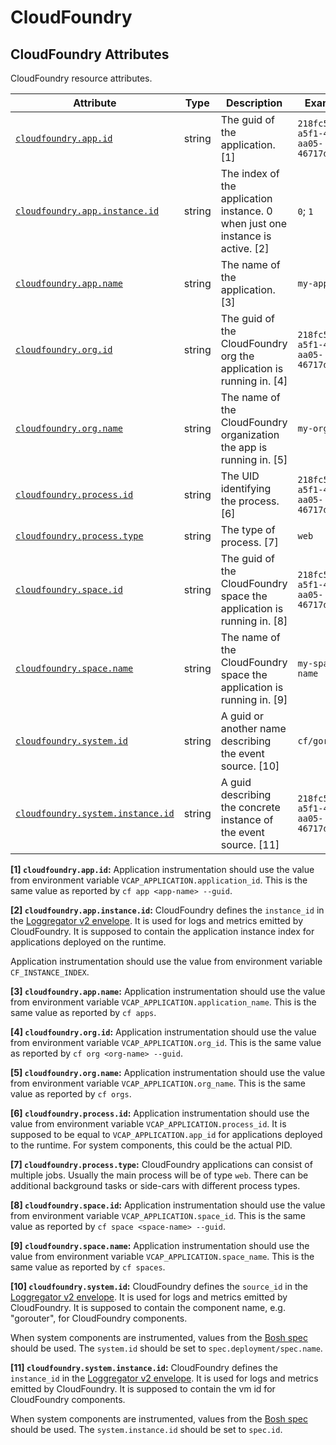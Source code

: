 <!-- NOTE: THIS FILE IS AUTOGENERATED. DO NOT EDIT BY HAND. -->
<!-- see templates/registry/markdown/attribute_namespace.md.j2 -->

# CloudFoundry

## CloudFoundry Attributes

CloudFoundry resource attributes.

| Attribute | Type | Description | Examples | Stability |
|---|---|---|---|---|
| <a id="cloudfoundry-app-id" href="#cloudfoundry-app-id">`cloudfoundry.app.id`</a> | string | The guid of the application. [1] | `218fc5a9-a5f1-4b54-aa05-46717d0ab26d` | ![Experimental](https://img.shields.io/badge/-experimental-blue) |
| <a id="cloudfoundry-app-instance-id" href="#cloudfoundry-app-instance-id">`cloudfoundry.app.instance.id`</a> | string | The index of the application instance. 0 when just one instance is active. [2] | `0`; `1` | ![Experimental](https://img.shields.io/badge/-experimental-blue) |
| <a id="cloudfoundry-app-name" href="#cloudfoundry-app-name">`cloudfoundry.app.name`</a> | string | The name of the application. [3] | `my-app-name` | ![Experimental](https://img.shields.io/badge/-experimental-blue) |
| <a id="cloudfoundry-org-id" href="#cloudfoundry-org-id">`cloudfoundry.org.id`</a> | string | The guid of the CloudFoundry org the application is running in. [4] | `218fc5a9-a5f1-4b54-aa05-46717d0ab26d` | ![Experimental](https://img.shields.io/badge/-experimental-blue) |
| <a id="cloudfoundry-org-name" href="#cloudfoundry-org-name">`cloudfoundry.org.name`</a> | string | The name of the CloudFoundry organization the app is running in. [5] | `my-org-name` | ![Experimental](https://img.shields.io/badge/-experimental-blue) |
| <a id="cloudfoundry-process-id" href="#cloudfoundry-process-id">`cloudfoundry.process.id`</a> | string | The UID identifying the process. [6] | `218fc5a9-a5f1-4b54-aa05-46717d0ab26d` | ![Experimental](https://img.shields.io/badge/-experimental-blue) |
| <a id="cloudfoundry-process-type" href="#cloudfoundry-process-type">`cloudfoundry.process.type`</a> | string | The type of process. [7] | `web` | ![Experimental](https://img.shields.io/badge/-experimental-blue) |
| <a id="cloudfoundry-space-id" href="#cloudfoundry-space-id">`cloudfoundry.space.id`</a> | string | The guid of the CloudFoundry space the application is running in. [8] | `218fc5a9-a5f1-4b54-aa05-46717d0ab26d` | ![Experimental](https://img.shields.io/badge/-experimental-blue) |
| <a id="cloudfoundry-space-name" href="#cloudfoundry-space-name">`cloudfoundry.space.name`</a> | string | The name of the CloudFoundry space the application is running in. [9] | `my-space-name` | ![Experimental](https://img.shields.io/badge/-experimental-blue) |
| <a id="cloudfoundry-system-id" href="#cloudfoundry-system-id">`cloudfoundry.system.id`</a> | string | A guid or another name describing the event source. [10] | `cf/gorouter` | ![Experimental](https://img.shields.io/badge/-experimental-blue) |
| <a id="cloudfoundry-system-instance-id" href="#cloudfoundry-system-instance-id">`cloudfoundry.system.instance.id`</a> | string | A guid describing the concrete instance of the event source. [11] | `218fc5a9-a5f1-4b54-aa05-46717d0ab26d` | ![Experimental](https://img.shields.io/badge/-experimental-blue) |

**[1] `cloudfoundry.app.id`:** Application instrumentation should use the value from environment
variable `VCAP_APPLICATION.application_id`. This is the same value as
reported by `cf app <app-name> --guid`.

**[2] `cloudfoundry.app.instance.id`:** CloudFoundry defines the `instance_id` in the [Loggregator v2 envelope](https://github.com/cloudfoundry/loggregator-api#v2-envelope).
It is used for logs and metrics emitted by CloudFoundry. It is
supposed to contain the application instance index for applications
deployed on the runtime.

Application instrumentation should use the value from environment
variable `CF_INSTANCE_INDEX`.

**[3] `cloudfoundry.app.name`:** Application instrumentation should use the value from environment
variable `VCAP_APPLICATION.application_name`. This is the same value
as reported by `cf apps`.

**[4] `cloudfoundry.org.id`:** Application instrumentation should use the value from environment
variable `VCAP_APPLICATION.org_id`. This is the same value as
reported by `cf org <org-name> --guid`.

**[5] `cloudfoundry.org.name`:** Application instrumentation should use the value from environment
variable `VCAP_APPLICATION.org_name`. This is the same value as
reported by `cf orgs`.

**[6] `cloudfoundry.process.id`:** Application instrumentation should use the value from environment
variable `VCAP_APPLICATION.process_id`. It is supposed to be equal to
`VCAP_APPLICATION.app_id` for applications deployed to the runtime.
For system components, this could be the actual PID.

**[7] `cloudfoundry.process.type`:** CloudFoundry applications can consist of multiple jobs. Usually the
main process will be of type `web`. There can be additional background
tasks or side-cars with different process types.

**[8] `cloudfoundry.space.id`:** Application instrumentation should use the value from environment
variable `VCAP_APPLICATION.space_id`. This is the same value as
reported by `cf space <space-name> --guid`.

**[9] `cloudfoundry.space.name`:** Application instrumentation should use the value from environment
variable `VCAP_APPLICATION.space_name`. This is the same value as
reported by `cf spaces`.

**[10] `cloudfoundry.system.id`:** CloudFoundry defines the `source_id` in the [Loggregator v2 envelope](https://github.com/cloudfoundry/loggregator-api#v2-envelope).
It is used for logs and metrics emitted by CloudFoundry. It is
supposed to contain the component name, e.g. "gorouter", for
CloudFoundry components.

When system components are instrumented, values from the
[Bosh spec](https://bosh.io/docs/jobs/#properties-spec)
should be used. The `system.id` should be set to
`spec.deployment/spec.name`.

**[11] `cloudfoundry.system.instance.id`:** CloudFoundry defines the `instance_id` in the [Loggregator v2 envelope](https://github.com/cloudfoundry/loggregator-api#v2-envelope).
It is used for logs and metrics emitted by CloudFoundry. It is
supposed to contain the vm id for CloudFoundry components.

When system components are instrumented, values from the
[Bosh spec](https://bosh.io/docs/jobs/#properties-spec)
should be used. The `system.instance.id` should be set to `spec.id`.
